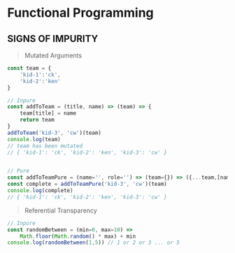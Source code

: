 # Functional Programming 


## SIGNS OF IMPURITY 


> Mutated Arguments


```javascript
const team = {
	'kid-1':'ck',
	'kid-2':'ken'
}

// Inpure
const addToTeam = (title, name) => (team) => {
	team[title] = name
	return team
}
addToTeam('kid-3', 'cw')(team)
console.log(team) 
// team has been mutated
// { 'kid-1': 'ck', 'kid-2': 'ken', 'kid-3': 'cw' }


// Pure
const addToTeamPure = (name='', role='') => (team={}) => ({...team,[name]: role})
const complete = addToTeamPure('kid-3', 'cw')(team)
console.log(complete)
// { 'kid-1': 'ck', 'kid-2': 'ken', 'kid-3': 'cw' }
```


> Referential Transparency


```javascript 
// Inpure
const randomBetween = (min=0, max=10) => 
    Math.floor(Math.random() * max) + min
console.log(randomBetween(1,5)) // 1 or 2 or 3 ... or 5
```